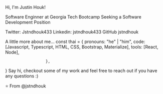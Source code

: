 Hi, I'm Justin Houk! 


Software Enginner at Georgia Tech Bootcamp
Seeking a Software Development Position

Twitter: Jstndhouk433 Linkedin: jstndhouk433 GitHub jstndhouk

 A little more about me...
const thai = {
  pronouns: "he" | "him",
  code: [Javascript, Typescript, HTML, CSS, Bootstrap, Materialize],
  tools: [React, Node],

                      },
}
 Say hi, checkout some of my work and feel free to reach out if you have any questions :)

⭐️ From @jstndhouk
